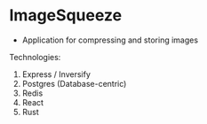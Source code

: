 # ImageSqueeze

- Application for compressing and storing images

Technologies:

1. Express / Inversify
2. Postgres (Database-centric)
3. Redis
4. React
5. Rust
